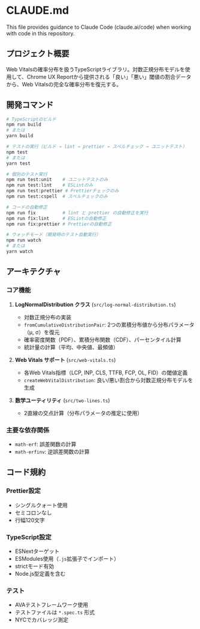 # CLAUDE.md

This file provides guidance to Claude Code (claude.ai/code) when working with code in this repository.

## プロジェクト概要

Web Vitalsの確率分布を扱うTypeScriptライブラリ。対数正規分布モデルを使用して、Chrome UX Reportから提供される「良い」「悪い」閾値の割合データから、Web Vitalsの完全な確率分布を復元する。

## 開発コマンド

```bash
# TypeScriptのビルド
npm run build
# または
yarn build

# テストの実行（ビルド → lint → prettier → スペルチェック → ユニットテスト）
npm test
# または
yarn test

# 個別のテスト実行
npm run test:unit    # ユニットテストのみ
npm run test:lint    # ESLintのみ
npm run test:prettier # Prettierチェックのみ
npm run test:cspell  # スペルチェックのみ

# コードの自動修正
npm run fix          # lint と prettier の自動修正を実行
npm run fix:lint     # ESLintの自動修正
npm run fix:prettier # Prettierの自動修正

# ウォッチモード（開発時のテスト自動実行）
npm run watch
# または
yarn watch
```

## アーキテクチャ

### コア機能

1. **LogNormalDistribution クラス** (`src/log-normal-distribution.ts`)
   - 対数正規分布の実装
   - `fromCumulativeDistributionPair`: 2つの累積分布値から分布パラメータ（μ, σ）を復元
   - 確率密度関数（PDF）、累積分布関数（CDF）、パーセンタイル計算
   - 統計量の計算（平均、中央値、最頻値）

2. **Web Vitals サポート** (`src/web-vitals.ts`)
   - 各Web Vitals指標（LCP, INP, CLS, TTFB, FCP, OL, FID）の閾値定義
   - `createWebVitalDistribution`: 良い/悪い割合から対数正規分布モデルを生成

3. **数学ユーティリティ** (`src/two-lines.ts`)
   - 2直線の交点計算（分布パラメータの推定に使用）

### 主要な依存関係

- `math-erf`: 誤差関数の計算
- `math-erfinv`: 逆誤差関数の計算

## コード規約

### Prettier設定
- シングルクォート使用
- セミコロンなし
- 行幅120文字

### TypeScript設定
- ESNextターゲット
- ESModules使用（`.js`拡張子でインポート）
- strictモード有効
- Node.js型定義を含む

### テスト
- AVAテストフレームワーク使用
- テストファイルは `*.spec.ts` 形式
- NYCでカバレッジ測定